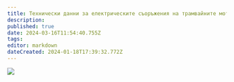 ```yaml
---
title: Технически данни за електрическите съоръжения на трамвайните мотриси
description: 
published: true
date: 2024-03-16T11:54:40.755Z
tags: 
editor: markdown
dateCreated: 2024-01-18T17:39:32.772Z
---
```


<img src="http://46.10.181.183:1518/trinmo/literature/tram-archives/1955.10.31.jpg">